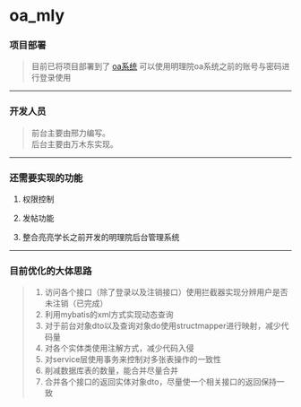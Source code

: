 oa_mly
 ====


### 项目部署

> 目前已将项目部署到了 [oa系统](http://wanmudong.top:8080 "oa")  可以使用明理院oa系统之前的账号与密码进行登录使用

---

### 开发人员

>前台主要由邢力编写。<br/>
>后台主要由万木东实现。

---

### 还需要实现的功能

1. 权限控制

2. 发帖功能

3. 整合亮亮学长之前开发的明理院后台管理系统


---
### 目前优化的大体思路

> 1. 访问各个接口（除了登录以及注销接口）使用拦截器实现分辨用户是否未注销（已完成）
> 2. 利用mybatis的xml方式实现动态查询
> 3. 对于前台对象dto以及查询对象do使用structmapper进行映射，减少代码量
> 4. 对各个实体类使用注解方式，减少代码入侵
> 5. 对service层使用事务来控制对多张表操作的一致性
> 6. 削减数据库表的数量，能合并尽量合并
> 7. 合并各个接口的返回实体对象dto，尽量使一个相关接口的返回保持一致

